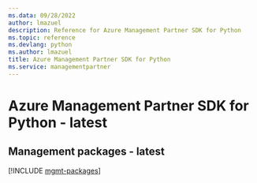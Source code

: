 ```yaml
---
ms.data: 09/28/2022
author: lmazuel
description: Reference for Azure Management Partner SDK for Python
ms.topic: reference
ms.devlang: python
ms.author: lmazuel
title: Azure Management Partner SDK for Python
ms.service: managementpartner
---
```

# Azure Management Partner SDK for Python - latest

## Management packages - latest
[!INCLUDE [mgmt-packages](management-partner-mgmt-index.md)]